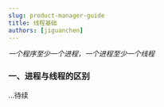 ```yaml
---
slug: product-manager-guide
title: 线程基础
authors: [jiguanchen]
---
```


*一个程序至少一个进程，一个进程至少一个线程*<!--more-->

### 一、进程与线程的区别

...待续